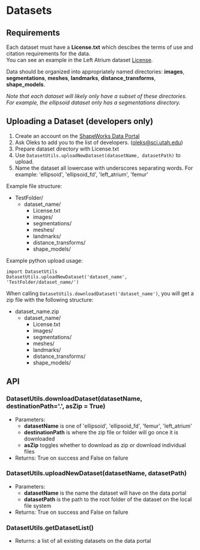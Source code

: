
# Datasets

## Requirements

Each dataset must have a **License.txt** which descibes the terms of use and citation requirements for the data.  
You can see an example in the Left Atrium dataset [License](http://cibc1.sci.utah.edu:8080/api/v1/file/5e5600298886bab730d72cf6/download).

Data should be organized into appropriately named directories: **images**, **segmentations**, **meshes**, **landmarks**, **distance_transforms**, **shape_models**.  

*Note that each dataset will likely only have a subset of these directories. For example, the ellipsoid dataset only has a segmentations directory.*  

## Uploading a Dataset (developers only)

1. Create an account on the [ShapeWorks Data Portal](http://cibc1.sci.utah.edu:8080/#?dialog=register)
2. Ask Oleks to add you to the list of developers. (oleks@sci.utah.edu)
3. Prepare dataset directory with License.txt
4. Use `DatasetUtils.uploadNewDataset(datasetName, datasetPath)` to upload.
5. Name the dataset all lowercase with underscores separating words. For example: 'ellipsoid', 'ellipsoid_fd', 'left_atrium', 'femur'

Example file structure:
- TestFolder/
  - dataset_name/
    - License.txt
    - images/
    - segmentations/
    - meshes/
    - landmarks/
    - distance_transforms/
    - shape_models/

Example python upload usage:
```
import DatasetUtils
DatasetUtils.uploadNewDataset('dataset_name', 'TestFolder/dataset_name/')
```

When calling `DatasetUtils.downloadDataset('dataset_name')`, you will get a zip file with the following structure:  
- dataset_name.zip
  - dataset_name/
    - License.txt
    - images/
    - segmentations/
    - meshes/
    - landmarks/
    - distance_transforms/
    - shape_models/

## API

### DatasetUtils.downloadDataset(datasetName, destinationPath='.', asZip = True)  
- Parameters:   
  - **datasetName** is one of 'ellipsoid', 'ellipsoid_fd', 'femur', 'left_atrium'  
  - **destinationPath** is where the zip file or folder will go once it is downloaded  
  - **asZip** toggles whether to download as zip or download individual files   
- Returns: True on success and False on failure  

### DatasetUtils.uploadNewDataset(datasetName, datasetPath)
- Parameters:   
  - **datasetName** is the name the dataset will have on the data portal 
  - **datasetPath** is the path to the root folder of the dataset on the local file system  
- Returns: True on success and False on failure  

### DatasetUtils.getDatasetList()  
- Returns: a list of all existing datasets on the data portal  
